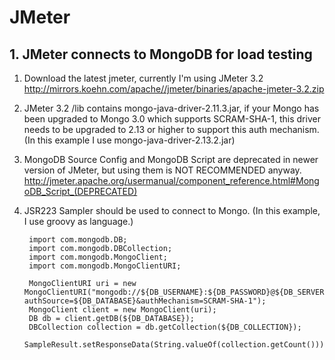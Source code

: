 # JMeter
## 1. JMeter connects to MongoDB for load testing
1) Download the latest jmeter, currently I'm using JMeter 3.2 http://mirrors.koehn.com/apache//jmeter/binaries/apache-jmeter-3.2.zip 
2) JMeter 3.2 /lib contains mongo-java-driver-2.11.3.jar, if your Mongo has been upgraded to Mongo 3.0 which supports SCRAM-SHA-1, this driver needs to be upgraded to 2.13 or higher to support this auth mechanism. (In this example I use mongo-java-driver-2.13.2.jar)
3) MongoDB Source Config and MongoDB Script are deprecated in newer version of JMeter, but using them is NOT RECOMMENDED anyway. http://jmeter.apache.org/usermanual/component_reference.html#MongoDB_Script_(DEPRECATED)
4) JSR223 Sampler should be used to connect to Mongo. (In this example, I use groovy as language.)

		import com.mongodb.DB;
		import com.mongodb.DBCollection;
		import com.mongodb.MongoClient;
		import com.mongodb.MongoClientURI;
				
		MongoClientURI uri = new MongoClientURI("mongodb://${DB_USERNAME}:${DB_PASSWORD}@${DB_SERVERS}/?authSource=${DB_DATABASE}&authMechanism=SCRAM-SHA-1");
		MongoClient client = new MongoClient(uri);
		DB db = client.getDB(${DB_DATABASE});
		DBCollection collection = db.getCollection(${DB_COLLECTION});
		SampleResult.setResponseData(String.valueOf(collection.getCount()));
